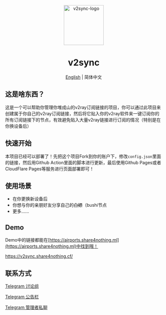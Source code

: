 <div align="center">
<img src='https://cdn.jsdelivr.net/gh/ShiroNekoWorks/v2sync@master/assets/favicon.png' width='128px' title='v2sync-logo'></img><br>

# v2sync

[English](https://github.com/v2sync/v2sync/blob/master/README.md) | 简体中文
</div>

## 这是啥东西？

这是一个可以帮助你管理你堆成山的v2ray订阅链接的项目，你可以通过此项目来创建属于你自己的v2ray订阅链接，然后将它贴入你的v2ray软件来一键订阅你的所有订阅链接下的节点，有效避免贴入大量v2ray链接进行订阅的情况（特别是在你换设备后）

## 快速开始

本项目已经可以部署了！先把这个项目Fork到你的账户下，修改`config.json`里面的链接，然后用Github Action里面的脚本进行更新，最后使用Github Pages或者CloudFlare Pages等服务进行页面部署即可！

## 使用场景

- 在你更换新设备后
- 你想与你的亲朋好友分享自己的~~白嫖~~（bushi节点
- 更多……

## Demo

Demo中的链接都能在[https://airports.share4nothing.ml](https://airports.share4nothing.ml)中找到哦！

https://v2sync.share4nothing.cf/

## 联系方式

[Telegram 讨论组](https://t.me/v2sync_discussion)

[Telegram 公告栏](https://t.me/v2sync_announcement)

[Telegram 管理者私聊](https://t.me/ShiroNekoWorks)